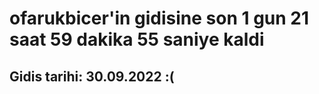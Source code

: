 # ofarukbicer'in gidisine son 1 gun 21 saat 59 dakika 55 saniye kaldi

## Gidis tarihi: 30.09.2022 :(